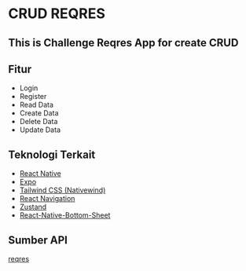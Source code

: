 # CRUD REQRES

## This is Challenge Reqres App for create CRUD

## Fitur

- Login
- Register
- Read Data
- Create Data
- Delete Data
- Update Data

## Teknologi Terkait

- [React Native](https://reactnative.dev/)
- [Expo](https://expo.dev/)
- [Tailwind CSS (Nativewind)](https://github.com/nativewind)
- [React Navigation](https://reactnavigation.org/)
- [Zustand](https://zustand-demo.pmnd.rs/)
- [React-Native-Bottom-Sheet](https://github.com/gorhom/react-native-bottom-sheet)

## Sumber API  
[reqres](https://reqres.in)

  
